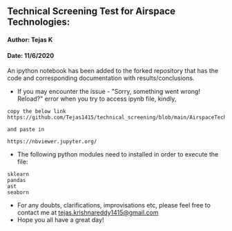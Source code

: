 ## Technical Screening Test for Airspace Technologies:
#### Author: Tejas K
#### Date: 11/6/2020


An ipython notebook has been added to the forked repository that has the code and corresponding documentation with results/conclusions. 

- If you may encounter the issue - "Sorry, something went wrong! Reload?" error when you try to access ipynb file, kindly, 

```
copy the below link
https://github.com/Tejas1415/technical_screening/blob/main/AirspaceTechnicalScreening.ipynb

and paste in

https://nbviewer.jupyter.org/
```


- The following python modules need to installed in order to execute the file:
```
sklearn 
pandas
ast
seaborn
```

- For any doubts, clarifications, improvisations etc, please feel free to contact me at tejas.krishnareddy1415@gmail.com
- Hope you all have a great day! 

